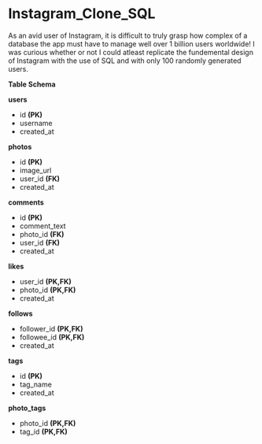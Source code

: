 # Instagram_Clone_SQL

As an avid user of Instagram, it is difficult to truly grasp how complex of a database the app must have to manage well over 1 billion users worldwide! I was curious whether or not I could atleast replicate the fundemental design of Instagram with the use of SQL and with only 100 randomly generated users.

**Table Schema**

**users**
* id **(PK)**
* username
* created_at

**photos**
* id **(PK)**
* image_url
* user_id **(FK)**
* created_at

**comments**
* id **(PK)**
* comment_text
* photo_id **(FK)**
* user_id **(FK)**
* created_at

**likes**
* user_id **(PK,FK)**
* photo_id **(PK,FK)**
* created_at

**follows**
* follower_id **(PK,FK)**
* followee_id **(PK,FK)**
* created_at

**tags**
* id **(PK)**
* tag_name
* created_at

**photo_tags**
* photo_id **(PK,FK)**
* tag_id **(PK,FK)**
